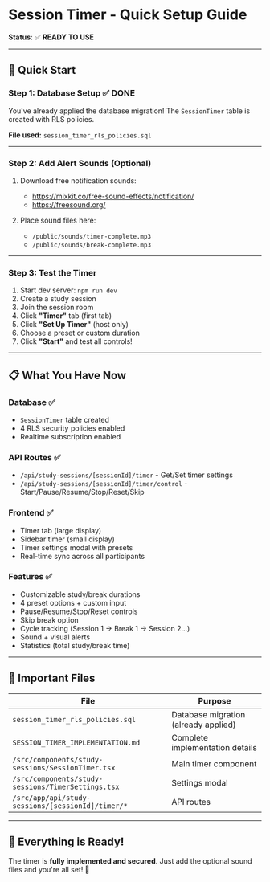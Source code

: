 # Session Timer - Quick Setup Guide

**Status**: ✅ **READY TO USE**

---

## 🚀 Quick Start

### **Step 1: Database Setup** ✅ DONE

You've already applied the database migration! The `SessionTimer` table is created with RLS policies.

**File used:** `session_timer_rls_policies.sql`

---

### **Step 2: Add Alert Sounds** (Optional)

1. Download free notification sounds:
   - https://mixkit.co/free-sound-effects/notification/
   - https://freesound.org/

2. Place sound files here:
   - `/public/sounds/timer-complete.mp3`
   - `/public/sounds/break-complete.mp3`

---

### **Step 3: Test the Timer**

1. Start dev server: `npm run dev`
2. Create a study session
3. Join the session room
4. Click **"Timer"** tab (first tab)
5. Click **"Set Up Timer"** (host only)
6. Choose a preset or custom duration
7. Click **"Start"** and test all controls!

---

## 📋 What You Have Now

### **Database** ✅
- `SessionTimer` table created
- 4 RLS security policies enabled
- Realtime subscription enabled

### **API Routes** ✅
- `/api/study-sessions/[sessionId]/timer` - Get/Set timer settings
- `/api/study-sessions/[sessionId]/timer/control` - Start/Pause/Resume/Stop/Reset/Skip

### **Frontend** ✅
- Timer tab (large display)
- Sidebar timer (small display)
- Timer settings modal with presets
- Real-time sync across all participants

### **Features** ✅
- Customizable study/break durations
- 4 preset options + custom input
- Pause/Resume/Stop/Reset controls
- Skip break option
- Cycle tracking (Session 1 → Break 1 → Session 2...)
- Sound + visual alerts
- Statistics (total study/break time)

---

## 📁 Important Files

| File | Purpose |
|------|---------|
| `session_timer_rls_policies.sql` | Database migration (already applied) |
| `SESSION_TIMER_IMPLEMENTATION.md` | Complete implementation details |
| `/src/components/study-sessions/SessionTimer.tsx` | Main timer component |
| `/src/components/study-sessions/TimerSettings.tsx` | Settings modal |
| `/src/app/api/study-sessions/[sessionId]/timer/*` | API routes |

---

## 🎯 Everything is Ready!

The timer is **fully implemented and secured**. Just add the optional sound files and you're all set! 🎉
